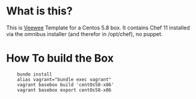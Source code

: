 # What is this?
This is [Veewee](https://github.com/jedi4ever/veewee) Template for a Centos 5.8 box. It contains Chef 11 installed via the omnibus installer (and therefor in /opt/chef), no puppet.

# How To build the Box

		bunde install
		alias vagrant="bundle exec vagrant"
		vagrant basebox build 'centOs58-x86'
		vagrant basebox export centOs58-x86
		

